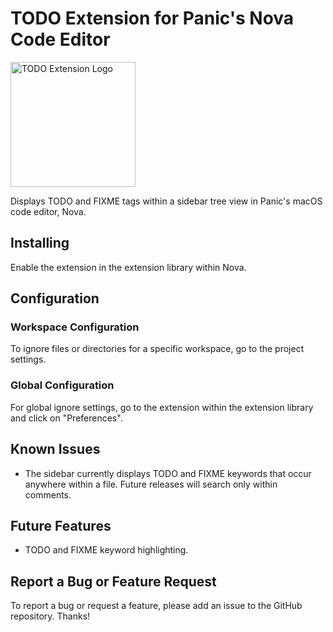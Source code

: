 # TODO Extension for Panic's Nova Code Editor

<img src="https://user-images.githubusercontent.com/48892071/98032424-ffb79300-1de1-11eb-8d3c-b016df4ffde6.png" width="200" alt="TODO Extension Logo">

Displays TODO and FIXME tags within a sidebar tree view in Panic's macOS code editor, Nova.

## Installing

Enable the extension in the extension library within Nova.

## Configuration

### Workspace Configuration
To ignore files or directories for a specific workspace, go to the project settings.

### Global Configuration
For global ignore settings, go to the extension within the extension library and click on "Preferences".

## Known Issues

* The sidebar currently displays TODO and FIXME keywords that occur anywhere within a file. Future releases will search only within comments.

## Future Features

* TODO and FIXME keyword highlighting.

## Report a Bug or Feature Request

To report a bug or request a feature, please add an issue to the GitHub repository. Thanks!
